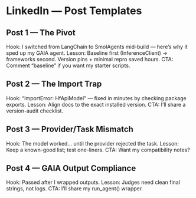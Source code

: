 # LinkedIn — Post Templates

## Post 1 — The Pivot
Hook: I switched from LangChain to SmolAgents mid-build — here’s why it sped up my GAIA agent.
Lesson: Baseline first (InferenceClient) → frameworks second. Version pins + minimal repro saved hours.
CTA: Comment “baseline” if you want my starter scripts.

## Post 2 — The Import Trap
Hook: “ImportError: HfApiModel” — fixed in minutes by checking package exports.
Lesson: Align docs to the exact installed version.
CTA: I’ll share a version-audit checklist.

## Post 3 — Provider/Task Mismatch
Hook: The model worked… until the provider rejected the task.
Lesson: Keep a known-good list; test one-liners.
CTA: Want my compatibility notes?

## Post 4 — GAIA Output Compliance
Hook: Passed after I wrapped outputs.
Lesson: Judges need clean final strings, not logs.
CTA: I’ll share my run_agent() wrapper.
